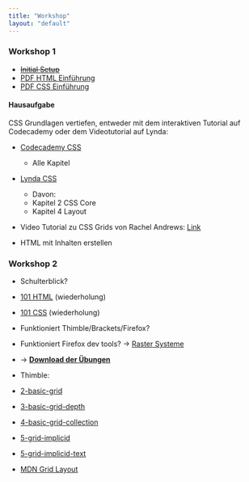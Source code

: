 ```yaml
---
title: "Workshop"
layout: "default"
---
```


### Workshop 1
- ~~[Initial Setup](/thinker-tailor/1-html-css/setup.html)~~
- [PDF HTML Einführung](/thinker-tailor/workshops/HTML-intro.pdf)
- [PDF CSS Einführung](/thinker-tailor/workshops/CSS-intro.pdf)


#### Hausaufgabe
CSS Grundlagen vertiefen, entweder mit dem interaktiven Tutorial auf Codecademy oder dem Videotutorial auf Lynda:
- [Codecademy CSS](https://www.codecademy.com/learn/learn-css)
    - Alle Kapitel

- [Lynda CSS](https://www.lynda.com/CSS-tutorials/CSS-Essential-Training-1/569190-2.html?org=hs-mainz.de)
    - Davon:
    - Kapitel 2 CSS Core
    - Kapitel 4 Layout
    
- Video Tutorial zu CSS Grids von Rachel Andrews: [Link](https://gridbyexample.com/video/)
    
- HTML mit Inhalten erstellen

### Workshop 2
- Schulterblick?
- [101 HTML](/thinker-tailor/1-html-css/html.html) (wiederholung)
- [101 CSS](/thinker-tailor/1-html-css/css.html) (wiederholung)
- Funktioniert Thimble/Brackets/Firefox?
- Funktioniert Firefox dev tools? -> [Raster Systeme](/thinker-tailor/examples/raster-systeme/index.html)


- -> **[Download der Übungen](https://github.com/milangress/thinker-tailor/archive/exercise.zip)**

- Thimble:
- [2-basic-grid](https://thimbleprojects.org/gress/572262)
- [3-basic-grid-depth](https://thimbleprojects.org/gress/572263)
- [4-basic-grid-collection](https://thimbleprojects.org/gress/572264)
- [5-grid-implicid](https://thimbleprojects.org/gress/572266)
- [5-grid-implicid-text](https://thimbleprojects.org/gress/572267)

- [MDN Grid Layout](https://developer.mozilla.org/en-US/docs/Web/CSS/CSS_Grid_Layout)
